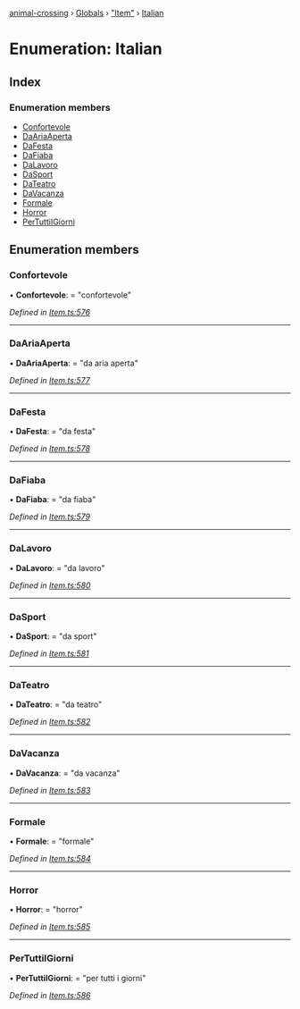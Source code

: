 [animal-crossing](../README.md) › [Globals](../globals.md) › ["Item"](../modules/_item_.md) › [Italian](_item_.italian.md)

# Enumeration: Italian

## Index

### Enumeration members

* [Confortevole](_item_.italian.md#confortevole)
* [DaAriaAperta](_item_.italian.md#daariaaperta)
* [DaFesta](_item_.italian.md#dafesta)
* [DaFiaba](_item_.italian.md#dafiaba)
* [DaLavoro](_item_.italian.md#dalavoro)
* [DaSport](_item_.italian.md#dasport)
* [DaTeatro](_item_.italian.md#dateatro)
* [DaVacanza](_item_.italian.md#davacanza)
* [Formale](_item_.italian.md#formale)
* [Horror](_item_.italian.md#horror)
* [PerTuttiIGiorni](_item_.italian.md#pertuttiigiorni)

## Enumeration members

###  Confortevole

• **Confortevole**: = "confortevole"

*Defined in [Item.ts:576](https://github.com/Norviah/animal-crossing/blob/415ee2a/module/types/Item.ts#L576)*

___

###  DaAriaAperta

• **DaAriaAperta**: = "da aria aperta"

*Defined in [Item.ts:577](https://github.com/Norviah/animal-crossing/blob/415ee2a/module/types/Item.ts#L577)*

___

###  DaFesta

• **DaFesta**: = "da festa"

*Defined in [Item.ts:578](https://github.com/Norviah/animal-crossing/blob/415ee2a/module/types/Item.ts#L578)*

___

###  DaFiaba

• **DaFiaba**: = "da fiaba"

*Defined in [Item.ts:579](https://github.com/Norviah/animal-crossing/blob/415ee2a/module/types/Item.ts#L579)*

___

###  DaLavoro

• **DaLavoro**: = "da lavoro"

*Defined in [Item.ts:580](https://github.com/Norviah/animal-crossing/blob/415ee2a/module/types/Item.ts#L580)*

___

###  DaSport

• **DaSport**: = "da sport"

*Defined in [Item.ts:581](https://github.com/Norviah/animal-crossing/blob/415ee2a/module/types/Item.ts#L581)*

___

###  DaTeatro

• **DaTeatro**: = "da teatro"

*Defined in [Item.ts:582](https://github.com/Norviah/animal-crossing/blob/415ee2a/module/types/Item.ts#L582)*

___

###  DaVacanza

• **DaVacanza**: = "da vacanza"

*Defined in [Item.ts:583](https://github.com/Norviah/animal-crossing/blob/415ee2a/module/types/Item.ts#L583)*

___

###  Formale

• **Formale**: = "formale"

*Defined in [Item.ts:584](https://github.com/Norviah/animal-crossing/blob/415ee2a/module/types/Item.ts#L584)*

___

###  Horror

• **Horror**: = "horror"

*Defined in [Item.ts:585](https://github.com/Norviah/animal-crossing/blob/415ee2a/module/types/Item.ts#L585)*

___

###  PerTuttiIGiorni

• **PerTuttiIGiorni**: = "per tutti i giorni"

*Defined in [Item.ts:586](https://github.com/Norviah/animal-crossing/blob/415ee2a/module/types/Item.ts#L586)*
